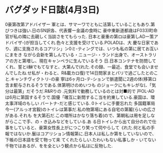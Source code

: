 # バグダッド日誌(4月3日)

0豪第改第アドバイザー
軍とは、サマーワでともに活第していることもあり.第びつきは強い.日のSN訳各、代表響ー金議の食時に
豪中東新道都歳はF033)町命官が私の隣に去親しく当談さをてもらった.
日本と豪重の第ロは豪第しADー策アドバイザ-)が担当してくれ.色々と支援を受けている.POLADは、大
慶な日家であり、週に支施されるコアリシ」ン0ミ-ティングでは、いつも私の第に居てお互いにまをき
ながら会新を第しんでいる・ニュージ-・ランド出身で、オーストラリアの方と第増し、現在キャンペラに生んでいるそう
日.日本コンテナを防問してくれ、誓とⅱ鰰でもてなすと、大第んで(れた.その録、一最近、食堂でも会いませ
んでしたね.せ私が・わると、R&載カロ復)で14日問家まとパリで過ごしたとのこと.キャンチヴィクトリ-の豪
寧は6ヶ月ロ-テ-ションで脈遣聞に2週の体(移第ロ含ま鯲与されるそうである.体第明けのめいつも
のジョークにもキレがな(、「気分は最第」だそうだ.R&Rりの
.元気料で動務しているのとは対■的で
戸OL-ADは6月に第国するそうで.国優「確互に新問するこ当を約東している.豪国は、環太事洋域のもしい
バートナ-だと感じている.
0トイレに手要忘れた
多国籍軍局今一(アルっオ宮毅)のトイレは第事だ.私の物第場にある自宅の第鬮(らいの広さがある.それも
を大第石だ.この増所はかなり落ち着(ので、第朝私は用を足しながらここで手、の・き込みなどをしている.あ
る日トイレから出て自分のれで仕事をしていると、豪第女性長上がにつこり笑って伺やらして《れた.何と私の手
報ではないか.鬟はコアリション情報第に.日本人は私しか第をしていないので、下帳の日本語を受て物って来
てくれたらしい.たわいもない私事しか・いてない千物ではあるが、をを全という観点から私はに反物した.
